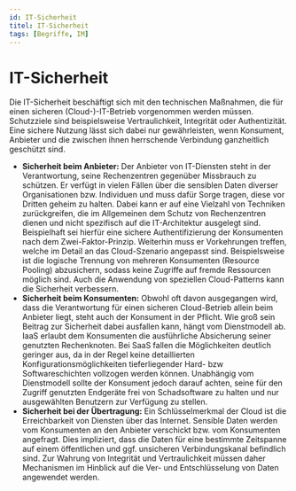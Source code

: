 ```yaml
---
id: IT-Sicherheit
titel: IT-Sicherheit
tags: [Begriffe, IM]
---
```


# IT-Sicherheit

Die IT-Sicherheit beschäftigt sich mit den technischen Maßnahmen, die für einen sicheren (Cloud-)-IT-Betrieb vorgenommen werden müssen. Schutzziele sind beispielsweise Vertraulichkeit, Integrität oder Authentizität. Eine sichere Nutzung lässt sich dabei nur gewährleisten, wenn Konsument, Anbieter und die zwischen ihnen herrschende Verbindung ganzheitlich geschützt sind.

- **Sicherheit beim Anbieter:** Der Anbieter von IT-Diensten steht in der Verantwortung, seine Rechenzentren gegenüber Missbrauch zu schützen. Er verfügt in vielen Fällen über die  sensiblen Daten diverser Organisationen bzw. Individuen und muss dafür  Sorge tragen, diese vor Dritten geheim zu halten. Dabei kann er auf eine Vielzahl von Techniken zurückgreifen, die im Allgemeinen dem Schutz von Rechenzentren dienen und nicht spezifisch auf die IT-Architektur ausgelegt sind. Beispielhaft sei hierfür eine sichere Authentifizierung  der Konsumenten nach dem Zwei-Faktor-Prinzip. Weiterhin muss er  Vorkehrungen treffen, welche im Detail an das Cloud-Szenario angepasst  sind. Beispielsweise ist die logische Trennung von mehreren Konsumenten  (Resource Pooling) abzusichern, sodass keine Zugriffe auf fremde Ressourcen möglich sind. Auch die Anwendung von speziellen Cloud-Patterns kann die Sicherheit verbessern.
- **Sicherheit beim Konsumenten:** Obwohl oft davon ausgegangen wird, dass die Verantwortung für einen sicheren  Cloud-Betrieb allein beim Anbieter liegt, steht auch der Konsument in  der Pflicht. Wie groß sein Beitrag zur Sicherheit dabei ausfallen kann,  hängt vom Dienstmodell ab. IaaS erlaubt dem Konsumenten die ausführliche Absicherung seiner genutzten Rechenknoten. Bei SaaS fallen die  Möglichkeiten deutlich geringer aus, da in der Regel keine detaillierten Konfigurationsmöglichkeiten tieferliegender Hard- bzw Softwareschichten vollzogen werden können. Unabhängig vom Dienstmodell sollte der  Konsument jedoch darauf achten, seine für den Zugriff genutzten  Endgeräte frei von Schadsoftware zu halten und nur ausgewählten  Benutzern zur Verfügung zu stellen.
- **Sicherheit bei der Übertragung:** Ein Schlüsselmerkmal der Cloud ist die Erreichbarkeit von Diensten über das Internet. Sensible Daten werden vom Konsumenten an den Anbieter  verschickt bzw. vom Konsumenten angefragt. Dies impliziert, dass die Daten für eine bestimmte Zeitspanne auf einem öffentlichen und ggf.  unsicheren Verbindungskanal befindlich sind. Zur Wahrung von Integrität  und Vertraulichkeit müssen daher Mechanismen im Hinblick auf die Ver- und Entschlüsselung von Daten angewendet werden.
